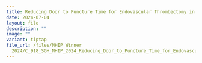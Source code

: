 ```yaml
---
title: Reducing Door to Puncture Time for Endovascular Thrombectomy in Stroke
date: 2024-07-04
layout: file
description: ""
image: ""
variant: tiptap
file_url: /files/NHIP Winner
  2024/C_918_SGH_NHIP_2024_Reducing_Door_to_Puncture_Time_for_Endovascular_Thrombectomy_in_Stroke.pdf
---
```

